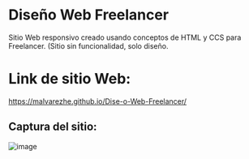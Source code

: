# Diseño Web Freelancer

Sitio Web responsivo creado usando conceptos de HTML y CCS para Freelancer. (Sitio sin funcionalidad, solo diseño.

# Link de sitio Web: 
https://malvarezhe.github.io/Dise-o-Web-Freelancer/

## Captura del sitio: 
![image](https://user-images.githubusercontent.com/106354407/198893324-ee1eccfd-b589-4211-b949-479b170f3f3b.png)
